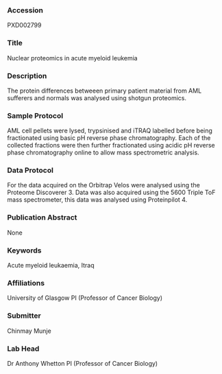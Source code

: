 ### Accession
PXD002799

### Title
Nuclear proteomics in acute myeloid leukemia

### Description
The protein differences betweeen primary patient material from AML sufferers and normals was analysed using shotgun proteomics.

### Sample Protocol
AML cell pellets were lysed, trypsinised and iTRAQ labelled before being fractionated using basic pH reverse phase chromatography. Each of the collected fractions were then further fractionated using acidic pH reverse phase chromatography online to allow mass spectrometric analysis.

### Data Protocol
For the data acquired on the Orbitrap Velos were analysed using the Proteome Discoverer 3. Data was also acquired using the 5600 Triple ToF mass spectrometer, this data was analysed using Proteinpilot 4.

### Publication Abstract
None

### Keywords
Acute myeloid leukaemia, Itraq

### Affiliations
University of Glasgow
PI (Professor of Cancer Biology)

### Submitter
Chinmay Munje

### Lab Head
Dr Anthony Whetton
PI (Professor of Cancer Biology)


